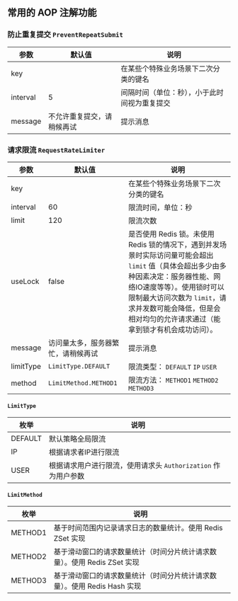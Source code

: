 ## 常用的 AOP 注解功能

### 防止重复提交 `PreventRepeatSubmit`

| 参数       | 默认值           | 说明                     |
|----------|---------------|------------------------|
| key      |               | 在某些个特殊业务场景下二次分类的键名     |
| interval | 5             | 间隔时间（单位：秒），小于此时间视为重复提交 |
| message  | 不允许重复提交，请稍候再试 | 提示消息                   |

### 请求限流 `RequestRateLimiter`

| 参数        | 默认值                   | 说明                                                                                                                                                       |
|-----------|-----------------------|----------------------------------------------------------------------------------------------------------------------------------------------------------|
| key       |                       | 在某些个特殊业务场景下二次分类的键名                                                                                                                                       |
| interval  | 60                    | 限流时间，单位：秒                                                                                                                                                |
| limit     | 120                   | 限流次数                                                                                                                                                     |
| useLock   | false                 | 是否使用 Redis 锁。未使用 Redis 锁的情况下，遇到并发场景时实际访问量可能会超出 `limit` 值（具体会超出多少由多种因素决定：服务器性能、网络IO速度等等）。使用锁时可以限制最大访问次数为 `limit`，请求并发数可能会降低，但是会相对均匀的允许请求通过（能拿到锁才有机会成功访问）。 |
| message   | 访问量太多，服务器繁忙，请稍候再试     | 提示消息                                                                                                                                                     |
| limitType | `LimitType.DEFAULT`   | 限流类型： `DEFAULT` `IP` `USER`                                                                                                                              |
| method    | `LimitMethod.METHOD1` | 限流方法： `METHOD1` `METHOD2` `METHOD3`                                                                                                                      |

#### `LimitType`

| 枚举      | 说明                                      |
|---------|-----------------------------------------|
| DEFAULT | 默认策略全局限流                                |
| IP      | 根据请求者IP进行限流                             |
| USER    | 根据请求用户进行限流，使用请求头 `Authorization` 作为用户参数 |

#### `LimitMethod`

| 枚举      | 说明                                         |
|---------|--------------------------------------------|
| METHOD1 | 基于时间范围内记录请求日志的数量统计。使用 Redis ZSet 实现        |
| METHOD2 | 基于滑动窗口的请求数量统计（时间分片统计请求数量）。使用 Redis ZSet 实现 |
| METHOD3 | 基于滑动窗口的请求数量统计（时间分片统计请求数量）。使用 Redis Hash 实现 |
